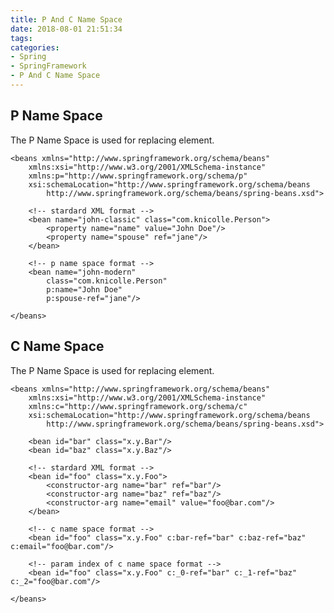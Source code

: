 ```yaml
---
title: P And C Name Space
date: 2018-08-01 21:51:34
tags:
categories:
- Spring
- SpringFramework
- P And C Name Space
---
```

## P Name Space
The P Name Space is used for replacing <property> element. 
	
	<beans xmlns="http://www.springframework.org/schema/beans"
	    xmlns:xsi="http://www.w3.org/2001/XMLSchema-instance"
	    xmlns:p="http://www.springframework.org/schema/p"
	    xsi:schemaLocation="http://www.springframework.org/schema/beans
	        http://www.springframework.org/schema/beans/spring-beans.xsd">
	
	    <!-- stardard XML format -->
	    <bean name="john-classic" class="com.knicolle.Person">
	        <property name="name" value="John Doe"/>
	        <property name="spouse" ref="jane"/>
	    </bean>
	
	    <!-- p name space format -->
	    <bean name="john-modern"
	        class="com.knicolle.Person"
	        p:name="John Doe"
	        p:spouse-ref="jane"/>
	
	</beans>

## C Name Space
The P Name Space is used for replacing <constructor-arg> element. 
	
	<beans xmlns="http://www.springframework.org/schema/beans"
	    xmlns:xsi="http://www.w3.org/2001/XMLSchema-instance"
	    xmlns:c="http://www.springframework.org/schema/c"
	    xsi:schemaLocation="http://www.springframework.org/schema/beans
	        http://www.springframework.org/schema/beans/spring-beans.xsd">
	
	    <bean id="bar" class="x.y.Bar"/>
	    <bean id="baz" class="x.y.Baz"/>
	
	    <!-- stardard XML format -->
	    <bean id="foo" class="x.y.Foo">
	        <constructor-arg name="bar" ref="bar"/>
	        <constructor-arg name="baz" ref="baz"/>
	        <constructor-arg name="email" value="foo@bar.com"/>
	    </bean>
	
	    <!-- c name space format -->
	    <bean id="foo" class="x.y.Foo" c:bar-ref="bar" c:baz-ref="baz" c:email="foo@bar.com"/>
	
		<!-- param index of c name space format -->
	    <bean id="foo" class="x.y.Foo" c:_0-ref="bar" c:_1-ref="baz" c:_2="foo@bar.com"/>
	
	</beans>